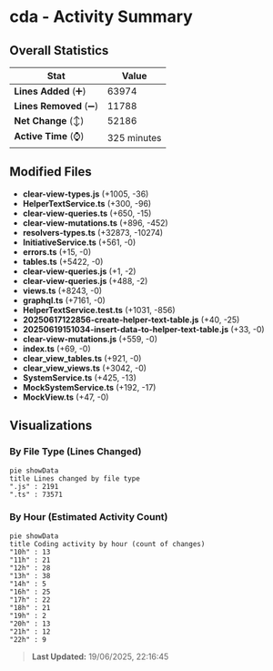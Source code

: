 # cda - Activity Summary 

## Overall Statistics

| Stat                   | Value                                                             |
| ---------------------- | ----------------------------------------------------------------- |
| **Lines Added** (➕)   | 63974                                          |
| **Lines Removed** (➖) | 11788                                        |
| **Net Change** (↕)    | 52186                |
| **Active Time** (⌚)   | 325 minutes |


## Modified Files
- **clear-view-types.js** (+1005, -36)
- **HelperTextService.ts** (+300, -96)
- **clear-view-queries.ts** (+650, -15)
- **clear-view-mutations.ts** (+896, -452)
- **resolvers-types.ts** (+32873, -10274)
- **InitiativeService.ts** (+561, -0)
- **errors.ts** (+15, -0)
- **tables.ts** (+5422, -0)
- **clear-view-queries.js** (+1, -2)
- **clear-view-queries.js** (+488, -2)
- **views.ts** (+8243, -0)
- **graphql.ts** (+7161, -0)
- **HelperTextService.test.ts** (+1031, -856)
- **20250617122856-create-helper-text-table.js** (+40, -25)
- **20250619151034-insert-data-to-helper-text-table.js** (+33, -0)
- **clear-view-mutations.js** (+559, -0)
- **index.ts** (+69, -0)
- **clear_view_tables.ts** (+921, -0)
- **clear_view_views.ts** (+3042, -0)
- **SystemService.ts** (+425, -13)
- **MockSystemService.ts** (+192, -17)
- **MockView.ts** (+47, -0)

## Visualizations

### By File Type (Lines Changed)

```mermaid
pie showData
title Lines changed by file type
".js" : 2191
".ts" : 73571
```

### By Hour (Estimated Activity Count)

```mermaid
pie showData
title Coding activity by hour (count of changes)
"10h" : 13
"11h" : 21
"12h" : 28
"13h" : 38
"14h" : 5
"16h" : 25
"17h" : 22
"18h" : 21
"19h" : 2
"20h" : 13
"21h" : 12
"22h" : 9
```


> **Last Updated:** 19/06/2025, 22:16:45